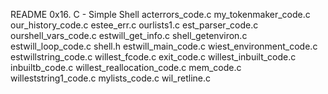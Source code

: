 README
0x16. C - Simple Shell
acterrors_code.c
my_tokenmaker_code.c
our_history_code.c
estee_err.c
ourlists1.c
est_parser_code.c
ourshell_vars_code.c
estwill_get_info.c
shell_getenviron.c
estwill_loop_code.c
shell.h
estwill_main_code.c
wiest_environment_code.c
estwillstring_code.c
willest_fcode.c
exit_code.c
willest_inbuilt_code.c
inbuiltb_code.c
willest_reallocation_code.c
mem_code.c
willeststring1_code.c
mylists_code.c
wil_retline.c
